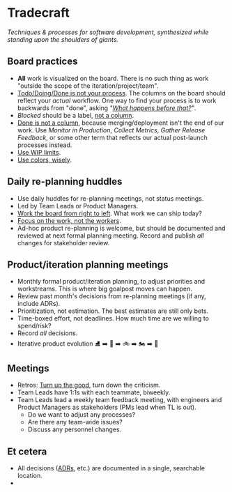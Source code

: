 # Tradecraft

_Techniques & processes for software development, synthesized while standing upon the shoulders of giants._

## Board practices

- **All** work is visualized on the board. There is no such thing as work "outside the scope of the iteration/project/team".
- [Todo/Doing/Done is not your process](https://www.marcusoft.net/2017/02/comments-on-board-practices-2.html). The columns on the board should reflect your _actual_ workflow. One way to find your process is to work backwards from "done", asking _"[What happens before that?](https://www.marcusoft.net/2017/02/comments-on-board-practices-2.html#how-to-do-this)"_.
- _Blocked_ should be a label, [not a column](https://www.marcusoft.net/2017/02/comments-on-board-practices.html).
- [Done is not a column](https://www.marcusoft.net/2017/02/comments-on-board-practices-3.html), because merging/deployment isn't the end of our work. Use _Monitor in Production_, _Collect Metrics_, _Gather Release Feedback_, or some other term that reflects our actual post-launch processes instead.
- [Use WIP limits](https://www.marcusoft.net/2017/02/comments-on-board-practices-5.html).
- [Use colors, wisely](https://www.marcusoft.net/2017/02/comments-on-board-practices-4.html).

## Daily re-planning huddles

- Use daily huddles for re-planning meetings, not status meetings.
- Led by Team Leads or Product Managers.
- [Work the board from right to left](https://www.marcusoft.net/2017/03/comments-on-board-practices-7.html). What work we can ship today?
- [Focus on the work, not the workers](https://www.marcusoft.net/2017/02/comments-on-board-practices-6.html).
- Ad-hoc product re-planning is welcome, but should be documented and reviewed at next formal planning meeting. Record and publish *all* changes for stakeholder review.

## Product/iteration planning meetings

- Monthly formal product/iteration planning, to adjust priorities and workstreams. This is where big goalpost moves can happen.
- Review past month's decisions from re-planning meetings (if any, include ADRs).
- Prioritization, not estimation. The best estimates are still only bets.
- Time-boxed effort, not deadlines. How much time are we willing to spend/risk?
- Record *all* decisions.
- Iterative product evolution :ice_skate: :arrow_right: :kick_scooter: :arrow_right: :bike: :arrow_right: :motorcycle: :arrow_right: :car:

## Meetings

- Retros: [Turn up the good](turn-up-the-good.md), turn down the criticism.
- Team Leads have 1:1s with each teammate, biweekly.
- Team Leads lead a weekly team feedback meeting, with engineers and Product Managers as stakeholders (PMs lead when TL is out).
	- Do we want to adjust any processes?
	- Are there any team-wide issues?
	- Discuss any personnel changes.

## Et cetera 

- All decisions ([ADRs](architectural-decision-records.md), etc.) are documented in a single, searchable location.
- 
<!--stackedit_data:
eyJoaXN0b3J5IjpbMTgyMDA2ODU3MiwtNjU2NTI5MDc3XX0=
-->